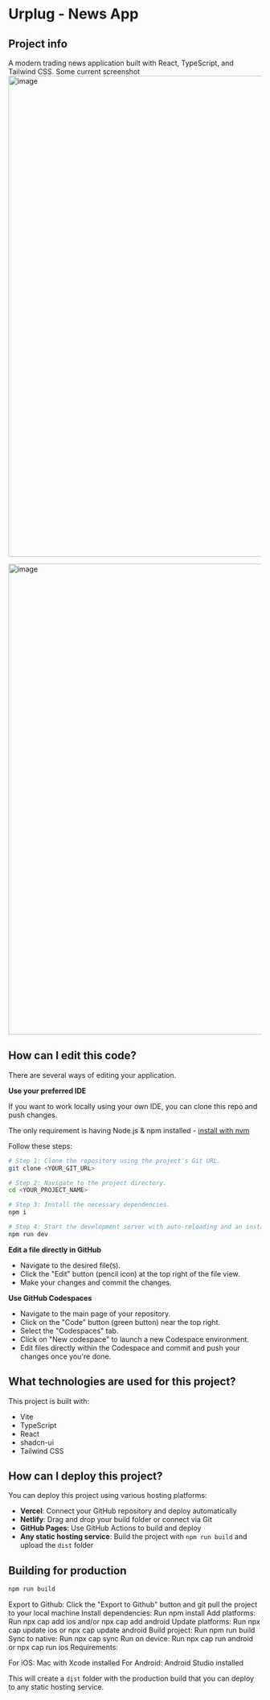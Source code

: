 # Urplug - News App

## Project info

A modern trading news application built with React, TypeScript, and Tailwind CSS.
Some current screenshot
<img width="1916" height="956" alt="image" src="https://github.com/user-attachments/assets/d878c8b8-9048-43f1-bbaf-d51006095216" />

<img width="1916" height="936" alt="image" src="https://github.com/user-attachments/assets/c6137749-11e3-448e-85d1-cf8fc0b62ec4" />



## How can I edit this code?

There are several ways of editing your application.

**Use your preferred IDE**

If you want to work locally using your own IDE, you can clone this repo and push changes.

The only requirement is having Node.js & npm installed - [install with nvm](https://github.com/nvm-sh/nvm#installing-and-updating)

Follow these steps:

```sh
# Step 1: Clone the repository using the project's Git URL.
git clone <YOUR_GIT_URL>

# Step 2: Navigate to the project directory.
cd <YOUR_PROJECT_NAME>

# Step 3: Install the necessary dependencies.
npm i

# Step 4: Start the development server with auto-reloading and an instant preview.
npm run dev
```

**Edit a file directly in GitHub**

- Navigate to the desired file(s).
- Click the "Edit" button (pencil icon) at the top right of the file view.
- Make your changes and commit the changes.

**Use GitHub Codespaces**

- Navigate to the main page of your repository.
- Click on the "Code" button (green button) near the top right.
- Select the "Codespaces" tab.
- Click on "New codespace" to launch a new Codespace environment.
- Edit files directly within the Codespace and commit and push your changes once you're done.

## What technologies are used for this project?

This project is built with:

- Vite
- TypeScript
- React
- shadcn-ui
- Tailwind CSS

## How can I deploy this project?

You can deploy this project using various hosting platforms:

- **Vercel**: Connect your GitHub repository and deploy automatically
- **Netlify**: Drag and drop your build folder or connect via Git
- **GitHub Pages**: Use GitHub Actions to build and deploy
- **Any static hosting service**: Build the project with `npm run build` and upload the `dist` folder

## Building for production

```sh
npm run build
```

Export to Github: Click the "Export to Github" button and git pull the project to your local machine
Install dependencies: Run npm install
Add platforms: Run npx cap add ios and/or npx cap add android
Update platforms: Run npx cap update ios or npx cap update android
Build project: Run npm run build
Sync to native: Run npx cap sync
Run on device: Run npx cap run android or npx cap run ios
Requirements:

For iOS: Mac with Xcode installed
For Android: Android Studio installed

This will create a `dist` folder with the production build that you can deploy to any static hosting service.
